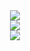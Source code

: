 <div align="center">
  <img src="https://github-readme-stats.vercel.app/api?username=Yermalouski&theme=dark&hide_border=false&include_all_commits=true&count_private=true">
<div>

<div align="center">
  <img src="https://github-readme-streak-stats.herokuapp.com/?user=Yermalouski&theme=dark&hide_border=false">
<div>

<div align="center">
  <img src="https://github-readme-stats.vercel.app/api/top-langs/?username=Yermalouski&theme=dark&hide_border=false&include_all_commits=true&count_private=true&layout=compact">
<div>
